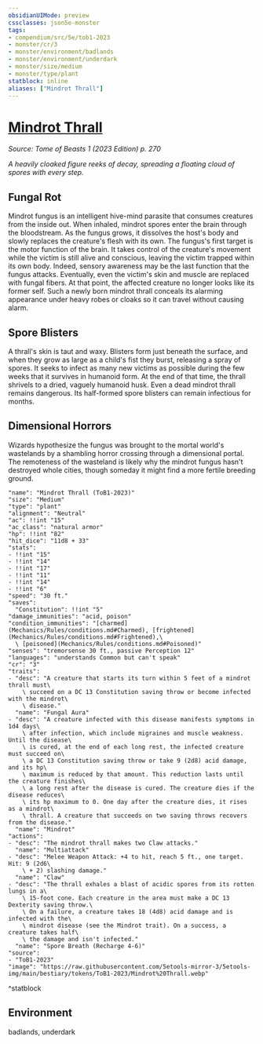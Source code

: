 ```yaml
---
obsidianUIMode: preview
cssclasses: json5e-monster
tags:
- compendium/src/5e/tob1-2023
- monster/cr/3
- monster/environment/badlands
- monster/environment/underdark
- monster/size/medium
- monster/type/plant
statblock: inline
aliases: ["Mindrot Thrall"]
---
```

# [Mindrot Thrall](Mechanics\bestiary\plant/mindrot-thrall-tob1-2023.md)
*Source: Tome of Beasts 1 (2023 Edition) p. 270*  

*A heavily cloaked figure reeks of decay, spreading a floating cloud of spores with every step.*

## Fungal Rot

Mindrot fungus is an intelligent hive-mind parasite that consumes creatures from the inside out. When inhaled, mindrot spores enter the brain through the bloodstream. As the fungus grows, it dissolves the host's body and slowly replaces the creature's flesh with its own. The fungus's first target is the motor function of the brain. It takes control of the creature's movement while the victim is still alive and conscious, leaving the victim trapped within its own body. Indeed, sensory awareness may be the last function that the fungus attacks. Eventually, even the victim's skin and muscle are replaced with fungal fibers. At that point, the affected creature no longer looks like its former self. Such a newly born mindrot thrall conceals its alarming appearance under heavy robes or cloaks so it can travel without causing alarm.

## Spore Blisters

A thrall's skin is taut and waxy. Blisters form just beneath the surface, and when they grow as large as a child's fist they burst, releasing a spray of spores. It seeks to infect as many new victims as possible during the few weeks that it survives in humanoid form. At the end of that time, the thrall shrivels to a dried, vaguely humanoid husk. Even a dead mindrot thrall remains dangerous. Its half-formed spore blisters can remain infectious for months.

## Dimensional Horrors

Wizards hypothesize the fungus was brought to the mortal world's wastelands by a shambling horror crossing through a dimensional portal. The remoteness of the wasteland is likely why the mindrot fungus hasn't destroyed whole cities, though someday it might find a more fertile breeding ground.

```statblock
"name": "Mindrot Thrall (ToB1-2023)"
"size": "Medium"
"type": "plant"
"alignment": "Neutral"
"ac": !!int "15"
"ac_class": "natural armor"
"hp": !!int "82"
"hit_dice": "11d8 + 33"
"stats":
- !!int "15"
- !!int "14"
- !!int "17"
- !!int "11"
- !!int "14"
- !!int "6"
"speed": "30 ft."
"saves":
  "Constitution": !!int "5"
"damage_immunities": "acid, poison"
"condition_immunities": "[charmed](Mechanics/Rules/conditions.md#Charmed), [frightened](Mechanics/Rules/conditions.md#Frightened),\
  \ [poisoned](Mechanics/Rules/conditions.md#Poisoned)"
"senses": "tremorsense 30 ft., passive Perception 12"
"languages": "understands Common but can't speak"
"cr": "3"
"traits":
- "desc": "A creature that starts its turn within 5 feet of a mindrot thrall must\
    \ succeed on a DC 13 Constitution saving throw or become infected with the mindrot\
    \ disease."
  "name": "Fungal Aura"
- "desc": "A creature infected with this disease manifests symptoms in 1d4 days\
    \ after infection, which include migraines and muscle weakness. Until the disease\
    \ is cured, at the end of each long rest, the infected creature must succeed on\
    \ a DC 13 Constitution saving throw or take 9 (2d8) acid damage, and its hp\
    \ maximum is reduced by that amount. This reduction lasts until the creature finishes\
    \ a long rest after the disease is cured. The creature dies if the disease reduces\
    \ its hp maximum to 0. One day after the creature dies, it rises as a mindrot\
    \ thrall. A creature that succeeds on two saving throws recovers from the disease."
  "name": "Mindrot"
"actions":
- "desc": "The mindrot thrall makes two Claw attacks."
  "name": "Multiattack"
- "desc": "Melee Weapon Attack: +4 to hit, reach 5 ft., one target. Hit: 9 (2d6\
    \ + 2) slashing damage."
  "name": "Claw"
- "desc": "The thrall exhales a blast of acidic spores from its rotten lungs in a\
    \ 15-foot cone. Each creature in the area must make a DC 13 Dexterity saving throw.\
    \ On a failure, a creature takes 18 (4d8) acid damage and is infected with the\
    \ mindrot disease (see the Mindrot trait). On a success, a creature takes half\
    \ the damage and isn't infected."
  "name": "Spore Breath (Recharge 4-6)"
"source":
- "ToB1-2023"
"image": "https://raw.githubusercontent.com/5etools-mirror-3/5etools-img/main/bestiary/tokens/ToB1-2023/Mindrot%20Thrall.webp"
```
^statblock

## Environment

badlands, underdark